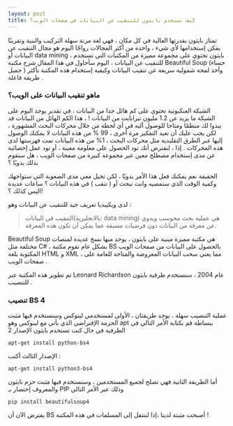 ```yaml
---
layout: post
title: كيف تستخدم بايثون للتنقيب عن البيانات في صفحات الويب؟
---
```


تمتاز بايثون بقدرتها العالية في كل مكان ، فهي لغة مرنة سهلة التركيب والبنية وتقريبًا يمكن إستخدامها لأي شيء ، واحدة من أكثر المجالات رواجًا اليوم هو مجال التنقيب عن البيانات أو data mining  ، بايثون تحتوي على مجموعة مميزة من المكتبات التي تستخدم للتنقيب عن البيانات ، اليوم سأحاول في هذا المقال شرح مكتبة Beautiful Soup (حساء جميل )  وأخذ لمحة شمولية سريعة عن تنقيب البيانات وكيفية إستخدام هذه المكتبة بأكثر طريقة فاعلة .

### ماهو تنقيب البيانات على الويب؟
الشبكة العنكبوتية تحتوي على كم هائل جدا من  البيانات ، في تقدير يوجد اليوم على الشبكة ما يزيد عن 1.2 مليون تيرابايت من البيانات ! ، هذا الكم الهائل من البيانات قد يبدوا لك منظمًا ومتاحا للوصول أليه في أي لحظة من خلال محركات البحث المشهورة ، لكن يجب عليك أن تعيد التفكير مرة أخرى ، 99 % من هذه البيانات لا يمكنك الوصول إليها عبر الطرق التقليدية مثل محركات البحث  ، 1% من هذه البيانات تمت فهرستها لدى هذه المحركات .
إذا ، لنفترض أنك تود الحصول على معلومة معينة ، أو تود عمل إحصائية عن مدى إستخدام مصطلح معين عبر مجموعة كبيرة من صفحات الويب ، هل ستقوم بذلك يدويًا ؟

الحقيقة نعم يمكنك فعل هذا اﻷمر يدويًا  ، لكن تخيل معي مدى الصعوبة التي ستواجهك وكمية الوقت الذي ستمضيه وانت تبحث أو ( تنقب )  في هذه البيانات ؟ ساعات عديدة اليس كذلك ؟!

لدى ويكيبديا تعريف جيد للتنقيب عن البيانات وهو :
 >التنقيب في البيانات(بالانجليزية: data mining) هي عملية بحث محوسب ويدوي عن معرفة من البيانات دون فرضيات مسبقة عما يمكن أن تكون هذه المعرفة.
 
 Beautiful Soup هي مكتبة مميزة مبنية على بايثون ، يوجد منها نسخ عديدة لمنصات مختلفة مثل C#  ، بشكل عام تقوم مكتبة BS  بالحصول على البيانات من صفحات الويب المكتوبة بلغة HTML  و XML  ، مما يعني سحب البيانات المعروضة والمتاحة للعامة على صفحات الويب .
 
 تم تطوير هذه المكتبة عبر Leonard Richardson عام 2004 ، سنستخدم طرفية بايثون للتنصيب  .
 
### تنصيب BS 4 
عملية التنصيب سهلة ، يوجد طريقتان ، اﻷولى لمستخدمي لينوكس وسنستخدم فيها مثبت الحزمة الإفتراضي الذي يأتي مع لينوكس  وهو apt 
ببساطة قم بكتابة اﻷمر التالي في الطرفية  في حال كنت تستخدم بايثون الإصدار 2
```
apt-get install python-bs4
```

الإصدار الثالث أكتب :

```
apt-get install python3-bs4
```
أما الطريقة الثانية فهي تصلح لجميع المستخدمين ، وسنستخدم فيها مثبت حزم بايثون والمعروف إختصار بـ PIP  وذلك عبر الأمر التالي 
```
pip install beautifulsoup4
```

يفترض الآن أن BS أصبحت مثبتة لدينا ،إذا لننتقل إلى المسلمات في هذه المكتبة  !
